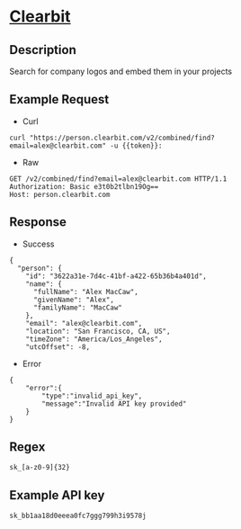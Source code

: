 # [Clearbit](https://clearbit.com/docs)

## __Description__
Search for company logos and embed them in your projects

## __Example Request__
* Curl
```
curl "https://person.clearbit.com/v2/combined/find?email=alex@clearbit.com" -u {{token}}:
```

* Raw
```
GET /v2/combined/find?email=alex@clearbit.com HTTP/1.1
Authorization: Basic e3t0b2tlbn19Og==
Host: person.clearbit.com
```

## __Response__
* Success
```
{
  "person": {
    "id": "3622a31e-7d4c-41bf-a422-65b36b4a401d",
    "name": {
      "fullName": "Alex MacCaw",
      "givenName": "Alex",
      "familyName": "MacCaw"
    },
    "email": "alex@clearbit.com",
    "location": "San Francisco, CA, US",
    "timeZone": "America/Los_Angeles",
    "utcOffset": -8,
```
* Error
```
{
    "error":{
        "type":"invalid_api_key",
        "message":"Invalid API key provided"
    }
}
```

## __Regex__
```
sk_[a-z0-9]{32}
```

## __Example API key__
```
sk_bb1aa18d0eeea0fc7ggg799h3i9578j
```